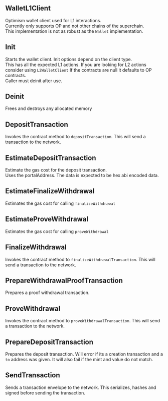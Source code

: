 ## WalletL1Client
Optimism wallet client used for L1 interactions.\
Currently only supports OP and not other chains of the superchain.\
This implementation is not as robust as the `Wallet` implementation.

## Init
Starts the wallet client. Init options depend on the client type.\
This has all the expected L1 actions. If you are looking for L2 actions
consider using `L2WalletClient`
If the contracts are null it defaults to OP contracts.\
Caller must deinit after use.

## Deinit
Frees and destroys any allocated memory

## DepositTransaction
Invokes the contract method to `depositTransaction`. This will send
a transaction to the network.

## EstimateDepositTransaction
Estimate the gas cost for the deposit transaction.\
Uses the portalAddress. The data is expected to be hex abi encoded data.

## EstimateFinalizeWithdrawal
Estimates the gas cost for calling `finalizeWithdrawal`

## EstimateProveWithdrawal
Estimates the gas cost for calling `proveWithdrawal`

## FinalizeWithdrawal
Invokes the contract method to `finalizeWithdrawalTransaction`. This will send
a transaction to the network.

## PrepareWithdrawalProofTransaction
Prepares a proof withdrawal transaction.

## ProveWithdrawal
Invokes the contract method to `proveWithdrawalTransaction`. This will send
a transaction to the network.

## PrepareDepositTransaction
Prepares the deposit transaction. Will error if its a creation transaction
and a `to` address was given. It will also fail if the mint and value do not match.

## SendTransaction
Sends a transaction envelope to the network. This serializes, hashes and signed before
sending the transaction.

